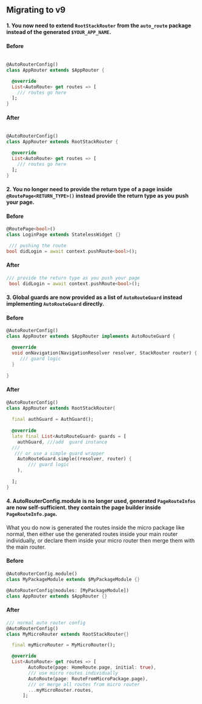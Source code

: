 ## Migrating to v9

#### 1. You now need to extend `RootStackRouter` from the `auto_route` package instead of the generated `$YOUR_APP_NAME`.

#### Before

```dart
  
@AutoRouterConfig()
class AppRouter extends $AppRouter {

  @override
  List<AutoRoute> get routes => [
    /// routes go here
  ];
}
```
#### After

```dart
  
@AutoRouterConfig()
class AppRouter extends RootStackRouter {

  @override
  List<AutoRoute> get routes => [
    /// routes go here
  ];
}
```

#### 2. You no longer need to provide the return type of a page inside `@RoutePage<RETURN_TYPE>()` instead provide the return type as you push your page. 

#### Before

```dart
@RoutePage<bool>()
class LoginPage extends StatelessWidget {}

```

```dart
 /// pushing the route
bool didLogin = await context.pushRoute<bool>();
```

#### After

```dart
/// provide the return type as you push your page
 bool didLogin = await context.pushRoute<bool>();
```

#### 3. Global guards are now provided as a list of `AutoRouteGuard` instead implementing `AutoRouteGuard` directly.

#### Before

```dart
@AutoRouterConfig()
class AppRouter extends $AppRouter implements AutoRouteGuard {

  @override
  void onNavigation(NavigationResolver resolver, StackRouter router) {
     /// guard logic
  }
 
}
```
#### After

```dart
@AutoRouterConfig()
class AppRouter extends RootStackRouter{
  
  final authGuard = AuthGuard();
  
  @override
  late final List<AutoRouteGuard> guards = [
    authGuard, ///add  guard instance
  ///
   /// or use a simple guard wrapper
    AutoRouteGuard.simple((resolver, router) {
        /// guard logic
    ),
        
  ];
}
```

#### 4. AutoRouterConfig.module is no longer used, generated `PageRouteInfos` are now self-sufficient. they contain the page builder inside `PageRouteInfo.page`. 
What you do now is generated the routes inside the micro package like normal, then either use the generated routes inside your main router individually,
or declare them inside your micro router then merge them with the main router. 

#### Before
```dart
@AutoRouterConfig.module()
class MyPackageModule extends $MyPackageModule {}
```
```dart
@AutoRouterConfig(modules: [MyPackageModule])
class AppRouter extends $AppRouter {}
```

#### After

```dart
/// normal auto router config
@AutoRouterConfig()
class MyMicroRouter extends RootStackRouter{}
```

```dart
  final myMicroRouter = MyMicroRouter();

  @override
  List<AutoRoute> get routes => [
        AutoRoute(page: HomeRoute.page, initial: true),
        /// use micro routes individually
        AutoRoute(page: RouteFromMicroPackage.page),
        /// or merge all routes from micro router
        ...myMicroRouter.routes,
      ];
```